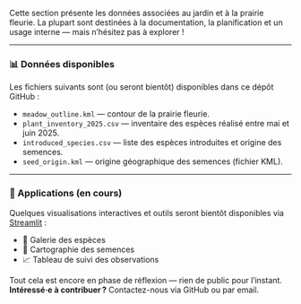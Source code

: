 Cette section présente les données associées au jardin et à la prairie fleurie. La plupart sont destinées à la documentation, la planification et un usage interne — mais n’hésitez pas à explorer !

---

### 📊 Données disponibles

Les fichiers suivants sont (ou seront bientôt) disponibles dans ce dépôt GitHub :

- `meadow_outline.kml` — contour de la prairie fleurie.
- `plant_inventory_2025.csv` — inventaire des espèces réalisé entre mai et juin 2025.
- `introduced_species.csv` — liste des espèces introduites et origine des semences.
- `seed_origin.kml` — origine géographique des semences (fichier KML).

---

### 🚧 Applications (en cours)

Quelques visualisations interactives et outils seront bientôt disponibles via [Streamlit](https://streamlit.io/) :

- 🌼 Galerie des espèces
- 🧭 Cartographie des semences
- 📈 Tableau de suivi des observations

Tout cela est encore en phase de réflexion — rien de public pour l’instant.  
**Intéressé·e à contribuer ?** Contactez-nous via GitHub ou par email.
